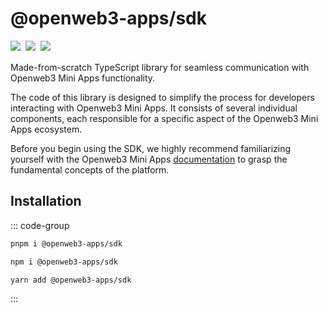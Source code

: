 # @openweb3-apps/sdk

<p style="display: flex; gap: 8px; min-height: 20px">
  <a href="https://npmjs.com/package/@openweb3-apps/sdk">
    <img src="https://img.shields.io/npm/v/@openweb3-apps/sdk?logo=npm"/>
  </a>
  <img src="https://img.shields.io/bundlephobia/minzip/@openweb3-apps/sdk"/>
  <a href="https://github.com/openweb3-io/miniapps/tree/master/packages/sdk">
    <img src="https://img.shields.io/badge/source-black?logo=github"/>
  </a>
</p>

Made-from-scratch TypeScript library for seamless communication with Openweb3 Mini Apps
functionality.

The code of this library is designed to simplify the process for developers interacting with
Openweb3 Mini Apps. It consists of several individual components, each responsible for a specific
aspect of the Openweb3 Mini Apps ecosystem.

Before you begin using the SDK, we highly recommend familiarizing yourself with the Openweb3 Mini
Apps [documentation](../../platform/about.md) to grasp the fundamental concepts of the platform.

## Installation

::: code-group

```bash [pnpm]
pnpm i @openweb3-apps/sdk
```

```bash [npm]
npm i @openweb3-apps/sdk
```

```bash [yarn]
yarn add @openweb3-apps/sdk
```

:::

